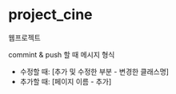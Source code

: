 # project_cine
웹프로젝트

commint & push 할 때 메시지 형식
  - 수정할 때: [추가 및 수정한 부분 - 변경한 클래스명]
  - 추가할 때: [페이지 이름 - 추가]
